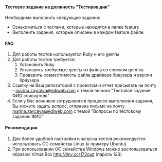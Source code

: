#### Тестовое задание на должность "Тестировщик"

Необходимо выполнить следующие задания:
- Ознакомиться с тестами, которые находятся в папке feature
- Выполнить задания, которые описаны в каждом feature файле.

#### FAQ
1. Для работы тестов используется Ruby и его gem'ы
2. Для работы тестов требуется:
    1. Установить Ruby
    2. Установить требуемые gem'ы из файла со списком gem'ов 
    3. Проверить совместимость файла драйвера браузера и версии браузера
3. Ссылку на Ваш репозиторий с проектом и отчет присылать на почту - marina.zayceva@ediweb.com с темой письма "Тестовое задание ФИО соискателя"
4. Если у Вас возникли затруднения в процессе выполнения задания, Вы можете задать вопрос, отправив письмо на почту marina.zayceva@ediweb.com с темой "Вопросы по тестовому заданию ФИО"

#### Рекомендации
1. Для более удобной настройки и запуска тестов рекомендуется использовать ОС семейства Linux (к примеру Ubuntu)
2. При использовании ОС семейства Windows можно воспользоваться образом VirtualBox http://tiny.cc/172ouz (пароль 123)
